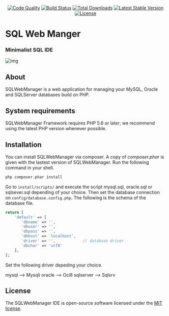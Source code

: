 <p align="center">
<a href="https://scrutinizer-ci.com/g/Pleets/SQLWebManager"><img src="https://img.shields.io/scrutinizer/g/pleets/sqlwebmanager.svg" alt="Code Quality"></a>
<a href="https://scrutinizer-ci.com/g/Pleets/SQLWebManager/build-status/master"><img src="https://scrutinizer-ci.com/g/Pleets/SQLWebManager/badges/build.png?b=master" alt="Build Status"></a>
<a href="https://packagist.org/packages/pleets/sqlwebmanager"><img src="https://poser.pugx.org/pleets/sqlwebmanager/d/total.svg" alt="Total Downloads"></a>
<a href="https://packagist.org/packages/pleets/sqlwebmanager"><img src="https://poser.pugx.org/pleets/sqlwebmanager/v/stable.svg" alt="Latest Stable Version"></a>
<a href="https://packagist.org/packages/pleets/sqlwebmanager"><img src="https://poser.pugx.org/pleets/sqlwebmanager/license.svg" alt="License"></a>
</p>

# SQL Web Manger
### Minimalist SQL IDE

![img](http://i.imgur.com/VjFQ4it.png)

## About

SQLWebManager is a web application for managing your MySQL, Oracle and SQLServer databases build on PHP.

## System requirements

SQLWebManager Framework requires PHP 5.6 or later; we recommend using the latest PHP version whenever possible.

## Installation

You can install SQLWebManager via composer. A copy of *composer.phar* is given with the lastest version of SQLWebManager. Run the following command in your shell.

```bash
php composer.phar install
```

Go to `install/scripts/` and execute the script mysql.sql, oracle.sql or sqlsever.sql depending of your choice. Then set the database connection on `config/database.config.php`. The following is the schema of the database file.

```php
return [
    'default' => [
       'dbname' => '',
       'dbuser' => '',
       'dbpass' => '',
       'dbhost' => 'localhost',
       'driver' => '',            // database driver
       'dbchar' => 'utf8'
    ],
];
```

Set the following driver depeding your choice.

mysql     -->  Mysqli
oracle    -->  Oci8
sqlserver -->  Sqlsrv

## License

The SQLWebManager IDE is open-source software licensed under the [MIT license](http://opensource.org/licenses/MIT).
